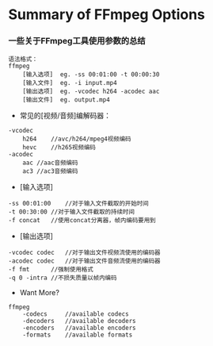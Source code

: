 # Summary of FFmpeg Options
### 一些关于FFmpeg工具使用参数的总结
```
语法格式：
ffmpeg 
	[输入选项]	eg. -ss 00:01:00 -t 00:00:30
	[输入文件]	eg.	-i input.mp4
	[输出选项]	eg. -vcodec h264 -acodec aac
	[输出文件]	eg. output.mp4
```

* 常见的[视频/音频]编解码器：
```
-vcodec 
	h264	//avc/h264/mpeg4视频编码
	hevc	//h265视频编码
-acodec
	aac	//aac音频编码
	ac3	//ac3音频编码
```

* [输入选项]
```
-ss 00:01:00	//对于输入文件截取的开始时间
-t 00:30:00	//对于输入文件截取的持续时间
-f concat	//使用concat分离器，帧内编码要用到
```

* [输出选项]
```
-vcodec codec	//对于输出文件视频流使用的编码器
-acodec codec	//对于输出文件音频流使用的编码器
-f fmt		//强制使用格式
-q 0 -intra	//不损失质量以帧内编码
```

* Want More?
```
ffmpeg
	-codecs		//available codecs
	-decoders	//available decoders
	-encoders	//available encoders
	-formats	//available formats
```
